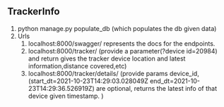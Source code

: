 ## TrackerInfo
1. python manage.py populate_db (which populates the db given  data)
2. Urls
    1. localhost:8000/swagger/ represents the docs for the endpoints.
    2. localhost:8000/tracker/ (provide a parameter(?device id=20984) and return gives the tracker device location and latest information,distance covered,etc)
    3. localhost:8000/tracker/details/ (provide params device_id,(start_dt=2021-10-23T14:29:03.028049Z end_dt=2021-10-23T14:29:36.526919Z) are optional, returns the latest info of that device given timestamp. )